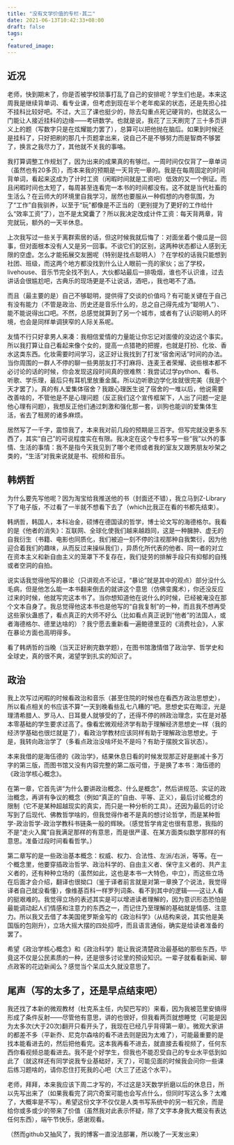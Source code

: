 ```yaml
---
title: "没有文学价值的专栏·其二"
date: 2021-06-13T10:42:33+08:00
draft: false
tags:
 - 
featured_image:
---
```

## 近况
老师，快到期末了，你是否被学校琐事打乱了自己的安排呢？学生们也是。本来这周我是继续背单词、看专业课，但考虑到现在半个老年痴呆的状态，还是先担心挂不挂科比较好吧。不过，大三了课也挺少的，除去勾重点死记硬背的，也就这么一门能让人接近挂科的边缘——考研数学。也就是说，我花了三天刷完了三十多页讲义上的题（写数字只是在炫耀能力罢了），总算可以把他抛在脑后。如果到时候还是挂科了，只好把刷的那几十页题拿出来，说自己不是不够努力而是智商不够罢了，换言之我尽力了，其他就不关我的事咯。

我打算调整工作规划了，因为出来的成果真的有够烂。一周时间仅仅背了一章单词（虽然也有20多页），而本来我的预期是一天背完一章的。我是在每周固定的时间背单词，看起来这成为了计时工资（闲暇时间就是工资吧）低效的又一个例证。而且闲暇时间也太短了，每周甚至连看完一本书的时间都没有。这不就是当代社畜的生活么？在云师大的环境里自我学习，居然也要服从一种假想的内卷氛围，为了“工作”自我驯养，以至于“玩”都像是不正当的（更别提为了更好的工作给什么“效率工资”了），岂不是太窝囊了？所以我决定改成计件工资：每天背两章，背完就玩，额外的一天半休息。

上次我写过一些关于离群索居的话，但这时候我就后悔了：对面坐着个傻瓜是一回事，但对面根本没有人又是另一回事。不谈它们的区别，这两种状态都让人感到无限的空虚。怎么才能拓展交友圈呢（特别是找点聪明人）？在学校的话我只能想到社团、班级，而这两个地方都没找到什么让人眼前一亮的家伙；出了学校，livehouse、音乐节完全找不到人，大伙都站最后一排吸烟，谁也不认识谁，过去讲话会很尴尬吧，古典乐的现场更是不让说话，酒吧，，我也喝不了酒。

而且（最主要的是）自己不够聪明，提供得了交谈的价值吗？有可能关键在于自己有没有能力（不管是政治、历史还是音乐什么的，总之自己得先成为“聪明人”）、能不能说得出口吧。不然，总感觉就算到了另一个城市，或者有了认识聪明人的环境，也会是同样单调狭窄的人际关系呢。

友情不行只好拿男人来凑：我相信爱情的力量能让你忘记对面傻的没边这个事实。所以我打算让自己看起来像个女的，提高一点猎艳的把握，也就是打扮、化妆、香水这类东西。化妆需要时间学习，这正好让我找到了打发“宿舍闲话”时间的办法。当你周围的一群人不停的聊一些男朋友打不打麻将、连麦王者荣耀、说些根本都不必讨论的话的时候，你会发现这段时间真的很难熬：我尝试过学python、看书、听歌、学乐理，最后只有耳机里放重金属。所以边听歌边学化妆就很完美（我是个天才罢了）。真的有人爱集体宿舍？我跟心理医生说了宿舍的一堆以后，他说需要改善啥的，不管他是不是心理问题（反正我们这个宣传框架下，人出了问题一定是他心理有问题），我想反正他们通过刺激和强化那一套，训狗也能训的爱集体生活，省去了租房的诸多麻烦。

居然写了一千字，震惊我了，本来我对前几段的预期是三百字。但写完就没更多东西了，其实“自己”的可说程度实在有限。我决定在这个专栏多写一些“我”以外的事情、生活的事情：我不是指今天我见到了哪个老师或者我的室友又跟男朋友吵架之类的，“生活”对我来说就是书、视频和音乐。
## 韩炳哲
为什么要先写他呢？因为淘宝给我推送他的书（封面还不错），我立马到Z-Library下了电子版，不过看了一半就不想看下去了（which比我正在看的书都先结束）。

韩炳哲，韩国人，本科冶金，硕博在德国读的哲学，博士论文写的海德格尔。我看的是《他者的消失》：互联网、全球化使我们越来越趋同，这是一种臃肿、虚无的自我衍生（书籍、电影也同质化，我们被迫一刻不停的注视那种自我繁衍，因为他迎合着我们的趣味，从而反过来操纵我们），异质化所代表的他者、同一者的对立在资本主义和新自由主义的笼罩下不复存在，我们徒劳的排解手段只有抑郁的自残或者空洞的自拍。

说实话我觉得他写的暴论（只讲观点不论证，“暴论”就是其中的观点）部分没什么毛病，但是他怎么能一本书翻来倒去的就讲这个意思（仿佛变魔术），你还没反应过来的时候，他就写完这本书了。当你想知道他在说什么的时候，已经被淹没在那个文本自身了。我总觉得他这本书也是他写的“自我复制”的一种，而且我不想再受这些家伙蛊惑了，看点真正的大师不好么（比如看点真正说到“他者”的法国人，或者海德格尔、德里达啥的）？我宁愿去重新看一遍鲍德里亚的《消费社会》，人家在暴论方面也高明得多。

看了韩炳哲的当晚（当天正好刷完数学题），在图书馆激情借了政治学、哲学史和全球史，真的很不爽，渴望学到扎实的知识了。
## 政治
我上次写过闲暇的时候看政治和音乐（甚至住院的时候也在看西方政治思想史），所以看点相关的书应该不算“一天到晚看些乱七八糟的”吧。思想史实在晦涩，光是理清希腊人、罗马人、日耳曼人就够受的了，还得不停的辨政治理念，实在是对基本零基础的学生要求过高了。像看宏微观经济学有助于理解经济思想史一样（我的经济学基础也很烂就是了），看政治学教材应该同样有助于理解政治思想史。于是，我转向政治学了（多看点政治没啥坏处不是吗？有助于摆脱文盲状态）。

本来我借的是海伍德的《政治学》，结果休息日看的时候发现那正好是删减十多万字的第三版，而图书馆又没有内容完整的第二版可借，于是换了本书：海伍德的《政治学核心概念》。

在第一章，它首先讲“为什么要讲政治概念、什么是概念”，然后讲规范、实证的政治概念，再讲有争议的概念（例如“真正的”自由、平等、正义），最后讨论概念的限制（它不是某种超越现实的真实，而只是一种分析的工具）。还因为最后的讨论写到了后现代、佛教哲学啥的，但我觉得作者不是真的想讨论哲学，而是某种哲学-政治哲学-政治学教科书链条一般的辉映。（感觉哲学肯定也很有意思，我指的不是“走火入魔”自我满足那样的有意思，而是很严谨、在某方面类似数学那样的有意思。准备过段时间看看哲学。）

第二章写的是一些政治基本概念：权威、权力、合法性、左派/右派，等等。在一个概念里，他要穿插政治哲学、政治科学的、自由主义者、保守主义者的、共产主义者的，还有种种立场的（虽然如此，这也是本书一大特色，中立），而这些立场在后面才会介绍，翻译也很拗口（鉴于译者前言就是对第一章换了个说法，我觉得译者自己就没看懂），像维基百科一样罗列词条、看不到其中的逻辑——这让人看的挺艰难的。我觉得立场的表述其实是可以增进读者理解的，因为意识形态恐怕是最能调动起人们情感和注意力的东西之一，而记住乃至理解的基础就是情感、注意力。所以我又去借了本美国佬罗斯金写的《政治科学》（从结构来说，其实他是美国版的包刚升），立场大摇大摆的四处招呼，而且语言通俗，确实是给读者准备的罢了。

希望《政治学核心概念》和《政治科学》能让我说清楚政治最基础的那些东西，毕竟这不仅是公民素质的一种，还是很多讨论里的预设知识。一辈子就看看新闻、聊点政客的花边新闻么？感觉当个呆瓜太久就没意思了。
## 尾声（写的太多了，还是早点结束吧）
我还找了本新的微观教材（杜克系主任，内契巴写的）来看，因为我被范里安搞得形成了条件反射——尽管他有意思，讲的也很好，但我看两页就想睡觉（可能是因为太多次(大于20次)翻开只看开头了，我现在已经几乎背得第一章）。微观大家讲的都差不多（平新乔、尼克尔森啥的看不进去则是因为太难了），可能最重要的是找本能看进去的，然后把他看完。这本我再看不进去，就直接去看视频了，任何东西你看视频总能看进去。我不是个好学生，但我也不能忍受自己的专业水平低到如此了（就这样还有同学说我专业基础好，天了），可能见面的时候我会问你一些课后练习题啥的，请你忍住打死我的心吧（大三了还这个水平）。

老师，拜拜，本来我应该下周二才写的，不过这是3天数学折磨以后的休息日，所以先写出来了（如果我看完了洞穴奇案可能也会写点什么，但同时写这么多？太难了，大概率是不写）。希望这份文字不仅仅是人类书写系统中的另一桩冗余，而是给你或多或少的带来了价值（虽然我对此表示怀疑，除了文字本身我大概没有表达任何东西），端午节快乐，感谢观看。

（然而github又抽风了，我的博客一直没法部署，所以晚了一天发出来）